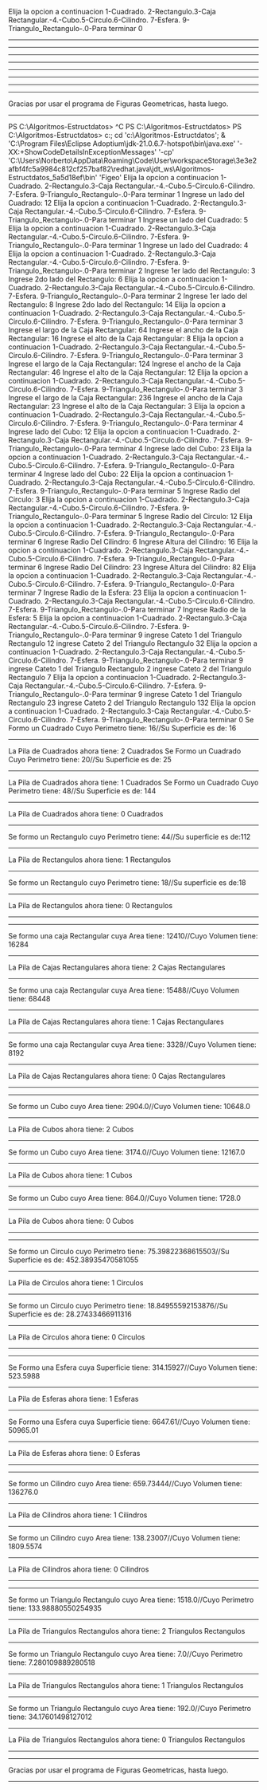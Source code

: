 Elija la opcion a continuacion
1-Cuadrado. 2-Rectangulo.3-Caja Rectangular.-4.-Cubo.5-Circulo.6-Cilindro. 7-Esfera. 9-Triangulo_Rectangulo-.0-Para terminar
0
************************************************************************************************************************************************************
************************************************************************************************************************************************************
************************************************************************************************************************************************************
************************************************************************************************************************************************************
************************************************************************************************************************************************************
************************************************************************************************************************************************************
************************************************************************************************************************************************************
************************************************************************************************************************************************************
Gracias por usar el programa de Figuras Geometricas, hasta luego.
************************************************************************************************************************************************************
PS C:\Algoritmos-Estructdatos> ^C
PS C:\Algoritmos-Estructdatos>
PS C:\Algoritmos-Estructdatos>  c:; cd 'c:\Algoritmos-Estructdatos'; & 'C:\Program Files\Eclipse Adoptium\jdk-21.0.6.7-hotspot\bin\java.exe' '-XX:+ShowCodeDetailsInExceptionMessages' '-cp' 'C:\Users\Norberto\AppData\Roaming\Code\User\workspaceStorage\3e3e2afbf4fc5a9984c812cf257baf82\redhat.java\jdt_ws\Algoritmos-Estructdatos_5a5d18ef\bin' 'Figeo'
Elija la opcion a continuacion
1-Cuadrado. 2-Rectangulo.3-Caja Rectangular.-4.-Cubo.5-Circulo.6-Cilindro. 7-Esfera. 9-Triangulo_Rectangulo-.0-Para terminar
1
Ingrese un lado del Cuadrado: 
12
Elija la opcion a continuacion
1-Cuadrado. 2-Rectangulo.3-Caja Rectangular.-4.-Cubo.5-Circulo.6-Cilindro. 7-Esfera. 9-Triangulo_Rectangulo-.0-Para terminar
1
Ingrese un lado del Cuadrado: 
5
Elija la opcion a continuacion
1-Cuadrado. 2-Rectangulo.3-Caja Rectangular.-4.-Cubo.5-Circulo.6-Cilindro. 7-Esfera. 9-Triangulo_Rectangulo-.0-Para terminar
1
Ingrese un lado del Cuadrado: 
4
Elija la opcion a continuacion
1-Cuadrado. 2-Rectangulo.3-Caja Rectangular.-4.-Cubo.5-Circulo.6-Cilindro. 7-Esfera. 9-Triangulo_Rectangulo-.0-Para terminar
2
Ingrese 1er lado del Rectangulo: 
3
Ingrese 2do lado del Rectangulo: 
6
Elija la opcion a continuacion
1-Cuadrado. 2-Rectangulo.3-Caja Rectangular.-4.-Cubo.5-Circulo.6-Cilindro. 7-Esfera. 9-Triangulo_Rectangulo-.0-Para terminar
2
Ingrese 1er lado del Rectangulo: 
8
Ingrese 2do lado del Rectangulo: 
14
Elija la opcion a continuacion
1-Cuadrado. 2-Rectangulo.3-Caja Rectangular.-4.-Cubo.5-Circulo.6-Cilindro. 7-Esfera. 9-Triangulo_Rectangulo-.0-Para terminar
3
Ingrese el largo de la Caja Rectangular: 
64
Ingrese el ancho de la Caja Rectangular: 
16
Ingrese el alto de la Caja Rectangular: 
8
Elija la opcion a continuacion
1-Cuadrado. 2-Rectangulo.3-Caja Rectangular.-4.-Cubo.5-Circulo.6-Cilindro. 7-Esfera. 9-Triangulo_Rectangulo-.0-Para terminar
3
Ingrese el largo de la Caja Rectangular: 
124
Ingrese el ancho de la Caja Rectangular: 
46
Ingrese el alto de la Caja Rectangular: 
12
Elija la opcion a continuacion
1-Cuadrado. 2-Rectangulo.3-Caja Rectangular.-4.-Cubo.5-Circulo.6-Cilindro. 7-Esfera. 9-Triangulo_Rectangulo-.0-Para terminar
3
Ingrese el largo de la Caja Rectangular: 
236
Ingrese el ancho de la Caja Rectangular: 
23
Ingrese el alto de la Caja Rectangular: 
3
Elija la opcion a continuacion
1-Cuadrado. 2-Rectangulo.3-Caja Rectangular.-4.-Cubo.5-Circulo.6-Cilindro. 7-Esfera. 9-Triangulo_Rectangulo-.0-Para terminar
4
Ingrese  lado del Cubo: 
12
Elija la opcion a continuacion
1-Cuadrado. 2-Rectangulo.3-Caja Rectangular.-4.-Cubo.5-Circulo.6-Cilindro. 7-Esfera. 9-Triangulo_Rectangulo-.0-Para terminar
4
Ingrese  lado del Cubo: 
23
Elija la opcion a continuacion
1-Cuadrado. 2-Rectangulo.3-Caja Rectangular.-4.-Cubo.5-Circulo.6-Cilindro. 7-Esfera. 9-Triangulo_Rectangulo-.0-Para terminar
4
Ingrese  lado del Cubo: 
22
Elija la opcion a continuacion
1-Cuadrado. 2-Rectangulo.3-Caja Rectangular.-4.-Cubo.5-Circulo.6-Cilindro. 7-Esfera. 9-Triangulo_Rectangulo-.0-Para terminar
5
Ingrese Radio del Circulo: 
3
Elija la opcion a continuacion
1-Cuadrado. 2-Rectangulo.3-Caja Rectangular.-4.-Cubo.5-Circulo.6-Cilindro. 7-Esfera. 9-Triangulo_Rectangulo-.0-Para terminar
5
Ingrese Radio del Circulo: 
12
Elija la opcion a continuacion
1-Cuadrado. 2-Rectangulo.3-Caja Rectangular.-4.-Cubo.5-Circulo.6-Cilindro. 7-Esfera. 9-Triangulo_Rectangulo-.0-Para terminar
6
Ingrese Radio Del Cilindro: 
6
Ingrese Altura del Cilindro: 
16
Elija la opcion a continuacion
1-Cuadrado. 2-Rectangulo.3-Caja Rectangular.-4.-Cubo.5-Circulo.6-Cilindro. 7-Esfera. 9-Triangulo_Rectangulo-.0-Para terminar
6
Ingrese Radio Del Cilindro: 
23
Ingrese Altura del Cilindro: 
82
Elija la opcion a continuacion
1-Cuadrado. 2-Rectangulo.3-Caja Rectangular.-4.-Cubo.5-Circulo.6-Cilindro. 7-Esfera. 9-Triangulo_Rectangulo-.0-Para terminar
7
Ingrese Radio de la Esfera: 
23
Elija la opcion a continuacion
1-Cuadrado. 2-Rectangulo.3-Caja Rectangular.-4.-Cubo.5-Circulo.6-Cilindro. 7-Esfera. 9-Triangulo_Rectangulo-.0-Para terminar
7
Ingrese Radio de la Esfera: 
5
Elija la opcion a continuacion
1-Cuadrado. 2-Rectangulo.3-Caja Rectangular.-4.-Cubo.5-Circulo.6-Cilindro. 7-Esfera. 9-Triangulo_Rectangulo-.0-Para terminar
9
ingrese Cateto 1 del Triangulo Rectangulo 
12
ingrese Cateto 2 del Triangulo Rectangulo
32
Elija la opcion a continuacion
1-Cuadrado. 2-Rectangulo.3-Caja Rectangular.-4.-Cubo.5-Circulo.6-Cilindro. 7-Esfera. 9-Triangulo_Rectangulo-.0-Para terminar
9
ingrese Cateto 1 del Triangulo Rectangulo 
2
ingrese Cateto 2 del Triangulo Rectangulo
7
Elija la opcion a continuacion
1-Cuadrado. 2-Rectangulo.3-Caja Rectangular.-4.-Cubo.5-Circulo.6-Cilindro. 7-Esfera. 9-Triangulo_Rectangulo-.0-Para terminar
9
ingrese Cateto 1 del Triangulo Rectangulo 
23
ingrese Cateto 2 del Triangulo Rectangulo
132
Elija la opcion a continuacion
1-Cuadrado. 2-Rectangulo.3-Caja Rectangular.-4.-Cubo.5-Circulo.6-Cilindro. 7-Esfera. 9-Triangulo_Rectangulo-.0-Para terminar
0
Se Formo un Cuadrado Cuyo Perimetro tiene: 16//Su Superficie es de: 16
****************************************************************************************************************************************************************
La Pila de Cuadrados ahora tiene: 2 Cuadrados
Se Formo un Cuadrado Cuyo Perimetro tiene: 20//Su Superficie es de: 25
****************************************************************************************************************************************************************
La Pila de Cuadrados ahora tiene: 1 Cuadrados
Se Formo un Cuadrado Cuyo Perimetro tiene: 48//Su Superficie es de: 144
****************************************************************************************************************************************************************
La Pila de Cuadrados ahora tiene: 0 Cuadrados
************************************************************************************************************************************************************
Se formo un Rectangulo cuyo Perimetro tiene: 44//Su superficie es de:112
**************************************************************************************************************************************************************
La Pila de Rectangulos ahora tiene: 1 Rectangulos
*********************************************************************************************************************************************************
Se formo un Rectangulo cuyo Perimetro tiene: 18//Su superficie es de:18
**************************************************************************************************************************************************************
La Pila de Rectangulos ahora tiene: 0 Rectangulos
*********************************************************************************************************************************************************
************************************************************************************************************************************************************
Se formo una caja Rectangular cuya Area tiene: 12410//Cuyo Volumen tiene: 16284
************************************************************************************************************************************************************************
La Pila de Cajas Rectangulares ahora tiene: 2 Cajas Rectangulares
****************************************************************************************************************************************************************
Se formo una caja Rectangular cuya Area tiene: 15488//Cuyo Volumen tiene: 68448
************************************************************************************************************************************************************************
La Pila de Cajas Rectangulares ahora tiene: 1 Cajas Rectangulares
****************************************************************************************************************************************************************
Se formo una caja Rectangular cuya Area tiene: 3328//Cuyo Volumen tiene: 8192
************************************************************************************************************************************************************************
La Pila de Cajas Rectangulares ahora tiene: 0 Cajas Rectangulares
****************************************************************************************************************************************************************
************************************************************************************************************************************************************
Se formo un Cubo cuyo Area tiene: 2904.0//Cuyo Volumen tiene: 10648.0
*****************************************************************************************************************************************************************
La Pila de Cubos ahora tiene: 2 Cubos
************************************************************************************************************************************************************
Se formo un Cubo cuyo Area tiene: 3174.0//Cuyo Volumen tiene: 12167.0
*****************************************************************************************************************************************************************
La Pila de Cubos ahora tiene: 1 Cubos
************************************************************************************************************************************************************
Se formo un Cubo cuyo Area tiene: 864.0//Cuyo Volumen tiene: 1728.0
*****************************************************************************************************************************************************************
La Pila de Cubos ahora tiene: 0 Cubos
************************************************************************************************************************************************************
************************************************************************************************************************************************************
Se formo un Circulo cuyo Perimetro tiene: 75.39822368615503//Su Superficie es de: 452.38935470581055
*****************************************************************************************************************************************************************
La Pila de Circulos ahora tiene: 1 Circulos
************************************************************************************************************************************************************
Se formo un Circulo cuyo Perimetro tiene: 18.84955592153876//Su Superficie es de: 28.27433466911316
*****************************************************************************************************************************************************************
La Pila de Circulos ahora tiene: 0 Circulos
************************************************************************************************************************************************************
************************************************************************************************************************************************************
Se Formo una Esfera cuya Superficie tiene: 314.15927//Cuyo Volumen tiene: 523.5988
*******************************************************************************************************************************************************************
La Pila de Esferas ahora tiene: 1 Esferas
****************************************************************************************************************************************************************
Se Formo una Esfera cuya Superficie tiene: 6647.61//Cuyo Volumen tiene: 50965.01
*******************************************************************************************************************************************************************
La Pila de Esferas ahora tiene: 0 Esferas
****************************************************************************************************************************************************************
************************************************************************************************************************************************************
Se formo un Cilindro cuyo Area tiene: 659.73444//Cuyo Volumen tiene: 136276.0
*****************************************************************************************************************************************************************       
La Pila de Cilindros ahora tiene: 1 Cilindros
************************************************************************************************************************************************************
Se formo un Cilindro cuyo Area tiene: 138.23007//Cuyo Volumen tiene: 1809.5574
*****************************************************************************************************************************************************************       
La Pila de Cilindros ahora tiene: 0 Cilindros
************************************************************************************************************************************************************
************************************************************************************************************************************************************
Se formo un Triangulo Rectangulo cuyo Area tiene: 1518.0//Cuyo Perimetro tiene: 133.98880550254935
*****************************************************************************************************************************************************************       
La Pila de Triangulos Rectangulos ahora tiene: 2 Triangulos Rectangulos
************************************************************************************************************************************************************
Se formo un Triangulo Rectangulo cuyo Area tiene: 7.0//Cuyo Perimetro tiene: 7.280109889280518
*****************************************************************************************************************************************************************       
La Pila de Triangulos Rectangulos ahora tiene: 1 Triangulos Rectangulos
************************************************************************************************************************************************************
Se formo un Triangulo Rectangulo cuyo Area tiene: 192.0//Cuyo Perimetro tiene: 34.17601498127012
*****************************************************************************************************************************************************************       
La Pila de Triangulos Rectangulos ahora tiene: 0 Triangulos Rectangulos
************************************************************************************************************************************************************
************************************************************************************************************************************************************
Gracias por usar el programa de Figuras Geometricas, hasta luego.
************************************************************************************************************************************************************